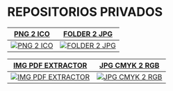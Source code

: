 # REPOSITORIOS PRIVADOS


| [PNG 2 ICO](https://github.com/suministros-game/png2ico) | [FOLDER 2 JPG](https://github.com/suministros-game/folder2jpg) |
|-------------|-------------|
| [![PNG 2 ICO](https://github.com/suministros-game/png2ico/blob/main/favicon.png?raw=true)](https://github.com/suministros-game/png2ico) | [![FOLDER 2 JPG](https://github.com/suministros-game/folder2jpg/blob/main/favicon.png?raw=true)](https://github.com/suministros-game/folder2jpg) | 

| [IMG PDF EXTRACTOR](https://github.com/suministros-game/ImgPDFExtractor) | [JPG CMYK 2 RGB](https://github.com/suministros-game/CMYK2RGB) |
|-------------|-------------|
| [![IMG PDF EXTRACTOR](https://github.com/suministros-game/ImgPDFExtractor/blob/main/favicon.png?raw=true)](https://github.com/suministros-game/ImgPDFExtractor) | [![JPG CMYK 2 RGB](https://github.com/suministros-game/CMYK2RGB/blob/main/favicon.png?raw=true)](https://github.com/suministros-game/CMYK2RGB) |
